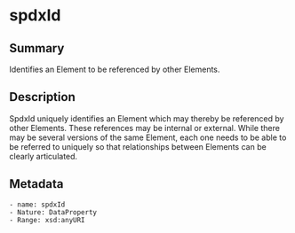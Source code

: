 <!-- Automatically generated by spec-parser v2.0.0 on 2023-12-25T20:28:21.783513+00:00 -->
<!-- SPDX-License-Identifier: Community-Spec-1.0 -->

# spdxId

## Summary

Identifies an Element to be referenced by other Elements.


## Description

SpdxId uniquely identifies an Element which may thereby be referenced by other Elements.
These references may be internal or external.
While there may be several versions of the same Element, each one needs to be able to be referred to uniquely
so that relationships between Elements can be clearly articulated.


## Metadata

    - name: spdxId
    - Nature: DataProperty
    - Range: xsd:anyURI




